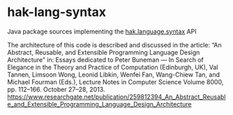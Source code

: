 # hak-lang-syntax
Java package sources implementing the [hak.language.syntax](https://hassan-ait-kaci.net/hlt/doc/hlt/api/hlt/language/syntax/package-summary.html) API

The architecture of this code is described and discussed in the article: “An Abstract, Reusable, and Extensible Programming Language Design Architecture” in: Essays dedicated to Peter Buneman — In Search of Elegance in the Theory and Practice of Computation (Edinburgh, UK), Val Tannen, Limsoon Wong, Leonid Libkin, Wenfei Fan, Wang-Chiew Tan, and Michael Fourman (Eds.), Lecture Notes in Computer Science Volume 8000, pp. 112–166. October 27–28, 2013. https://www.researchgate.net/publication/259812394_An_Abstract_Reusable_and_Extensible_Programming_Language_Design_Architecture
